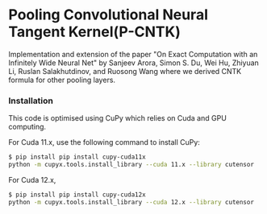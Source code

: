# Pooling Convolutional Neural Tangent Kernel(P-CNTK)

Implementation and extension of the paper "On Exact Computation with an Infinitely Wide Neural Net" by Sanjeev Arora, Simon S. Du, Wei Hu, Zhiyuan Li, Ruslan Salakhutdinov, and Ruosong Wang where we derived CNTK formula for other pooling layers.

### Installation

This code is optimised using CuPy which relies on Cuda and GPU computing.

For Cuda 11.x, use the following command to install CuPy:
```sh
$ pip install pip install cupy-cuda11x
python -m cupyx.tools.install_library --cuda 11.x --library cutensor
```

For Cuda 12.x,
```sh
$ pip install pip install cupy-cuda12x
python -m cupyx.tools.install_library --cuda 12.x --library cutensor
```
